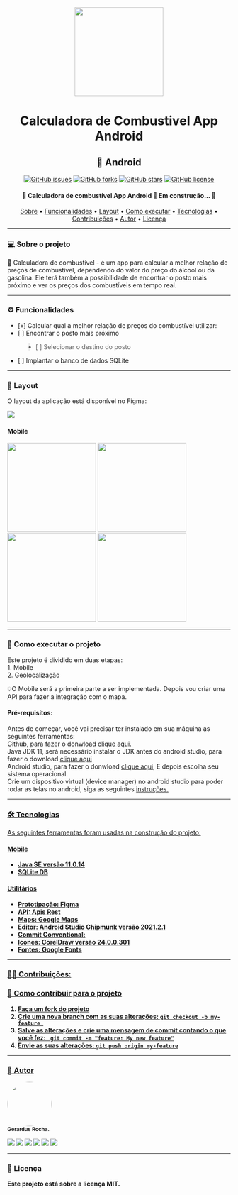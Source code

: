 <div align="center">
<img src="https://user-images.githubusercontent.com/86272763/176718652-dd0ed945-eaa9-4f7b-8a10-c2907d539575.jpg" width="200px" />


<h1 align="center">Calculadora de Combustivel App Android</h1>

<h2 align="center">📱 Android </h2>
  
<a href="https://github.com/Gerabtc/calculadora_combustivel_app_android/issues"><img alt="GitHub issues" src="https://img.shields.io/github/issues/Gerabtc/movefast-crud-android"></a>
<a href="https://github.com/Gerabtc/calculadora_combustivel_app_android/network"><img alt="GitHub forks" src="https://img.shields.io/github/forks/Gerabtc/movefast-crud-android"></a>
<a href="https://github.com/Gerabtc/calculadora_combustivel_app_android/stargazers"><img alt="GitHub stars" src="https://img.shields.io/github/stars/Gerabtc/movefast-crud-android"></a>
<a href="https://github.com/Gerabtc/calculadora_combustivel_app_android/blob/main/LICENSE"><img alt="GitHub license" src="https://img.shields.io/github/license/Gerabtc/movefast-crud-android"></a>
<br>

<h4 align="center"> 
🚧  Calculadora de combustível App Android 🚀 Em construção...  🚧
</h4>
	
<p align="center">
 <a href="#sobre-o-projeto">Sobre</a> •
 <a href="#-funcionalidades">Funcionalidades</a> •
 <a href="#-layout">Layout</a> • 
 <a href="#-como-executar-o-projeto">Como executar</a> • 
 <a href="#-tecnologias">Tecnologias</a> • 
 <a href="#-contribuicoes">Contribuições</a> • 
 <a href="#-autor">Autor</a> • 
 <a href="#user-content--licença">Licença</a>
</p>

---
	
<h3 id="sobre-o-projeto" align="left"> 💻 Sobre o projeto </h3>

<p align="left"> 📱 Calculadora de combustível - é um app para calcular a melhor relação de preços de combustível, dependendo do valor do preço do álcool ou da gasolina. Ele terá também a possibilidade de encontrar o posto mais próximo e ver os preços dos combustíveis em tempo real.</p>

---
	
<h3 id="-funcionalidades" align="left"> ⚙️ Funcionalidades </h3> 
<ul align="left">
<li>[x] Calcular qual a melhor relação de preços do combustível utilizar:</li>
<li>[ ] Encontrar o posto mais próximo</li>
<blockquote><li>[ ] Selecionar o destino do posto</li></blockquote>
<li>[ ] Implantar o banco de dados SQLite</li>
</ul>
	
---
	
<h3 id="-layout" align="left"> 🎨 Layout </h3>  
<p align="left"> O layout da aplicação está disponível no Figma: </p>

<a href="https://www.figma.com/file/jYnfzYsd3N1Ga2B39CJQJU/calculadora_de_combustivel_gasolina_x_alcool?node-id=0%3A1">
  <img align="left" src="https://img.shields.io/badge/Acessar%20Layout%20-Figma-%2304D361">
</a>

<br>
<h4 align="left"> Mobile </h4>   

<p align="left">
  <img title="" src="" width="200px">
  <img title="" src="" width="200px">
  <img title="" src="" width="200px">
  <img title="" src="" width="200px">
  </p>

---
	
<h3 id="-como-executar-o-projeto" align="left"> 🚀 Como executar o projeto</h3>
<p align="left"> Este projeto é dividido em duas etapas: <br>
	1. Mobile <br>
	2. Geolocalização <br>
	
<p align="left"> 💡O Mobile será a primeira parte a ser implementada. Depois vou criar uma API para fazer a integração com o mapa.
</p>

<h4 align="left"> Pré-requisitos:</h4>
	
<p align="left"> Antes de começar, você vai precisar ter instalado em sua máquina as seguintes ferramentas: <br>
Github, para fazer o donwload <a href="https://git-scm.com">clique aqui.</a> <br>
Java JDK 11, será necessário instalar o JDK antes do android studio, para fazer o download <a href="https://www.oracle.com/br/java/technologies/javase/jdk11-archive-downloads.html"> clique aqui</a> <br>
Android studio, para fazer o donwload <a href="https://developer.android.com/studio#downloads">clique aqui</a>, E depois escolha seu sistema operacional. <br>
Crie um dispositivo virtual (device manager) no android studio para poder rodar as telas no android, siga as seguintes <a href="https://developer.android.com/studio/run/managing-avds"> instruções.</p>

---

<h3 id="-tecnologias" align="left"> 🛠 Tecnologias </h3>

<p align="left"> As seguintes ferramentas foram usadas na construção do projeto: <br></p>

<h4 align="left"> <b> Mobile<b/> </h4>
<ul align="left">
<li> Java SE versão 11.0.14 </li>
<li> SQLite DB </li>
</ul>

<h4 align="left"> <b> Utilitários</b> </h4>
<ul align="left">
<li>Prototipação: Figma</li>
<li>API: Apis Rest</li>
<li>Maps: Google Maps</li>
<li>Editor: Android Studio Chipmunk versão 2021.2.1</li>
<li>Commit Conventional: </li>
<li>Icones: CorelDraw versão 24.0.0.301</li>
<li>Fontes: Google Fonts</li>
</ul>

---

<h3 id="-contribuicoes" align="left">👨‍💻 Contribuições: </h3>

<h3 align="left"> 💪 Como contribuir para o projeto </h3>

<ol align="left" type='1'>
  <li> Faça um <b>fork</b> do projeto</li>
  <li> Crie uma nova branch com as suas alterações: <code>git checkout -b my-feature </code></li>
  <li> Salve as alterações e crie uma mensagem de commit contando o que você fez: <code> git commit -m "feature: My new feature"</code></li>
  <li> Envie as suas alterações: <code>git push origin my-feature</code></li>
</ol>
	
---

<h3 id="-autor" align="left"> 🦸 Autor </h3>

<div align="left">
<img style="border-radius: 50%" src="https://user-images.githubusercontent.com/86272763/176719855-c7b0e601-e7e8-4583-af7e-eff821621d3c.jpeg" width="100px" />
<br><sub>  Gerardus Rocha. </sub>

 <sub> <a href="https://www.youtube.com/c/GeraProfissaoTrader" target="_blank"><img src="https://img.shields.io/badge/YouTube-FF0000?style=for-the-badge&logo=youtube&logoColor=white" target="_blank"></a> </sub>
  <a href="https://www.instagram.com/gerardusrocha/" target="_blank"><img src="https://img.shields.io/badge/-Instagram-%23E4405F?style=for-the-badge&logo=instagram&logoColor=white" target="_blank"></a>
 	<a href="https://twitter.com/gerabitcoin" target="_blank"><img src="https://img.shields.io/badge/Twitter-1DA1F2?style=for-the-badge&logo=twitter&logoColor=white" target="_blank"></a>
 <a href="https://discord.com/channels/Gerardus#8712" target="_blank"><img src="https://img.shields.io/badge/Discord-7289DA?style=for-the-badge&logo=discord&logoColor=white" target="_blank"></a> 
  <a href = "mailto:rochagerardus1977@hotmail.com"><img src="https://img.shields.io/badge/Microsoft_Outlook-0078D4?style=for-the-badge&logo=microsoft-outlook&logoColor=white" target="_blank"></a>
  <a href="https://www.linkedin.com/in/gerardus-fernandes-de-lima-rocha-07a723149/" target="_blank"><img src="https://img.shields.io/badge/-LinkedIn-%230077B5?style=for-the-badge&logo=linkedin&logoColor=white" target="_blank"></a>
	
---
	
<h3 id="user-content--licença" align="left"> 📝 Licença </h3>

<p align="left"> Este projeto está sobre a licença MIT. </p><br>
	
